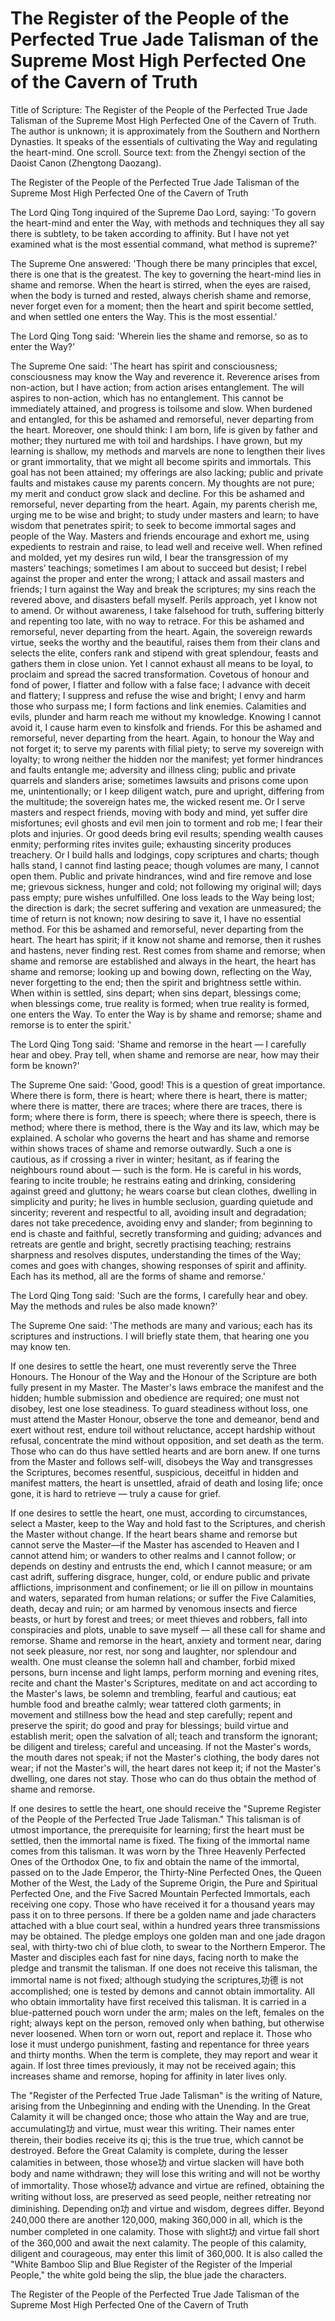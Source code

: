 # The Register of the People of the Perfected True Jade Talisman of the Supreme Most High Perfected One of the Cavern of Truth

Title of Scripture: The Register of the People of the Perfected True Jade Talisman of the Supreme Most High Perfected One of the Cavern of Truth. The author is unknown; it is approximately from the Southern and Northern Dynasties. It speaks of the essentials of cultivating the Way and regulating the heart-mind. One scroll. Source text: from the Zhengyi section of the Daoist Canon (Zhengtong Daozang).

The Register of the People of the Perfected True Jade Talisman of the Supreme Most High Perfected One of the Cavern of Truth

The Lord Qing Tong inquired of the Supreme Dao Lord, saying: 'To govern the heart-mind and enter the Way, with methods and techniques they all say there is subtlety, to be taken according to affinity. But I have not yet examined what is the most essential command, what method is supreme?'

The Supreme One answered: 'Though there be many principles that excel, there is one that is the greatest. The key to governing the heart-mind lies in shame and remorse. When the heart is stirred, when the eyes are raised, when the body is turned and rested, always cherish shame and remorse, never forget even for a moment; then the heart and spirit become settled, and when settled one enters the Way. This is the most essential.'

The Lord Qing Tong said: 'Wherein lies the shame and remorse, so as to enter the Way?'

The Supreme One said: 'The heart has spirit and consciousness; consciousness may know the Way and reverence it. Reverence arises from non-action, but I have action; from action arises entanglement. The will aspires to non-action, which has no entanglement. This cannot be immediately attained, and progress is toilsome and slow. When burdened and entangled, for this be ashamed and remorseful, never departing from the heart. Moreover, one should think: I am born, life is given by father and mother; they nurtured me with toil and hardships. I have grown, but my learning is shallow, my methods and marvels are none to lengthen their lives or grant immortality, that we might all become spirits and immortals. This goal has not been attained; my offerings are also lacking; public and private faults and mistakes cause my parents concern. My thoughts are not pure; my merit and conduct grow slack and decline. For this be ashamed and remorseful, never departing from the heart. Again, my parents cherish me, urging me to be wise and bright; to study under masters and learn; to have wisdom that penetrates spirit; to seek to become immortal sages and people of the Way. Masters and friends encourage and exhort me, using expedients to restrain and raise, to lead well and receive well. When refined and molded, yet my desires run wild, I bear the transgression of my masters’ teachings; sometimes I am about to succeed but desist; I rebel against the proper and enter the wrong; I attack and assail masters and friends; I turn against the Way and break the scriptures; my sins reach the revered above, and disasters befall myself. Perils approach, yet I know not to amend. Or without awareness, I take falsehood for truth, suffering bitterly and repenting too late, with no way to retrace. For this be ashamed and remorseful, never departing from the heart. Again, the sovereign rewards virtue, seeks the worthy and the beautiful, raises them from their clans and selects the elite, confers rank and stipend with great splendour, feasts and gathers them in close union. Yet I cannot exhaust all means to be loyal, to proclaim and spread the sacred transformation. Covetous of honour and fond of power, I flatter and follow with a false face; I advance with deceit and flattery; I suppress and refuse the wise and bright; I envy and harm those who surpass me; I form factions and link enemies. Calamities and evils, plunder and harm reach me without my knowledge. Knowing I cannot avoid it, I cause harm even to kinsfolk and friends. For this be ashamed and remorseful, never departing from the heart. Again, to honour the Way and not forget it; to serve my parents with filial piety; to serve my sovereign with loyalty; to wrong neither the hidden nor the manifest; yet former hindrances and faults entangle me; adversity and illness cling; public and private quarrels and slanders arise; sometimes lawsuits and prisons come upon me, unintentionally; or I keep diligent watch, pure and upright, differing from the multitude; the sovereign hates me, the wicked resent me. Or I serve masters and respect friends, moving with body and mind, yet suffer dire misfortunes; evil ghosts and evil men join to torment and rob me; I fear their plots and injuries. Or good deeds bring evil results; spending wealth causes enmity; performing rites invites guile; exhausting sincerity produces treachery. Or I build halls and lodgings, copy scriptures and charts; though halls stand, I cannot find lasting peace; though volumes are many, I cannot open them. Public and private hindrances, wind and fire remove and lose me; grievous sickness, hunger and cold; not following my original will; days pass empty; pure wishes unfulfilled. One loss leads to the Way being lost; the direction is dark; the secret suffering and vexation are unmeasured; the time of return is not known; now desiring to save it, I have no essential method. For this be ashamed and remorseful, never departing from the heart. The heart has spirit; if it know not shame and remorse, then it rushes and hastens, never finding rest. Rest comes from shame and remorse; when shame and remorse are established and always in the heart, the heart has shame and remorse; looking up and bowing down, reflecting on the Way, never forgetting to the end; then the spirit and brightness settle within. When within is settled, sins depart; when sins depart, blessings come; when blessings come, true reality is formed; when true reality is formed, one enters the Way. To enter the Way is by shame and remorse; shame and remorse is to enter the spirit.'

The Lord Qing Tong said: 'Shame and remorse in the heart — I carefully hear and obey. Pray tell, when shame and remorse are near, how may their form be known?'

The Supreme One said: 'Good, good! This is a question of great importance. Where there is form, there is heart; where there is heart, there is matter; where there is matter, there are traces; where there are traces, there is form; where there is form, there is speech; where there is speech, there is method; where there is method, there is the Way and its law, which may be explained. A scholar who governs the heart and has shame and remorse within shows traces of shame and remorse outwardly. Such a one is cautious, as if crossing a river in winter; hesitant, as if fearing the neighbours round about — such is the form. He is careful in his words, fearing to incite trouble; he restrains eating and drinking, considering against greed and gluttony; he wears coarse but clean clothes, dwelling in simplicity and purity; he lives in humble seclusion, guarding quietude and sincerity; reverent and respectful to all, avoiding insult and degradation; dares not take precedence, avoiding envy and slander; from beginning to end is chaste and faithful, secretly transforming and guiding; advances and retreats are gentle and bright, secretly practising teaching; restrains sharpness and resolves disputes, understanding the times of the Way; comes and goes with changes, showing responses of spirit and affinity. Each has its method, all are the forms of shame and remorse.'

The Lord Qing Tong said: 'Such are the forms, I carefully hear and obey. May the methods and rules be also made known?'

The Supreme One said: 'The methods are many and various; each has its scriptures and instructions. I will briefly state them, that hearing one you may know ten.

If one desires to settle the heart, one must reverently serve the Three Honours. The Honour of the Way and the Honour of the Scripture are both fully present in my Master. The Master's laws embrace the manifest and the hidden; humble submission and obedience are required; one must not disobey, lest one lose steadiness. To guard steadiness without loss, one must attend the Master Honour, observe the tone and demeanor, bend and exert without rest, endure toil without reluctance, accept hardship without refusal, concentrate the mind without opposition, and set death as the term. Those who can do thus have settled hearts and are born anew. If one turns from the Master and follows self-will, disobeys the Way and transgresses the Scriptures, becomes resentful, suspicious, deceitful in hidden and manifest matters, the heart is unsettled, afraid of death and losing life; once gone, it is hard to retrieve — truly a cause for grief.

If one desires to settle the heart, one must, according to circumstances, select a Master, keep to the Way and hold fast to the Scriptures, and cherish the Master without change. If the heart bears shame and remorse but cannot serve the Master—if the Master has ascended to Heaven and I cannot attend him; or wanders to other realms and I cannot follow; or depends on destiny and entrusts the end, which I cannot measure; or am cast adrift, suffering disgrace, hunger, cold, or endure public and private afflictions, imprisonment and confinement; or lie ill on pillow in mountains and waters, separated from human relations; or suffer the Five Calamities, death, decay and ruin; or am harmed by venomous insects and fierce beasts, or hurt by forest and trees; or meet thieves and robbers, fall into conspiracies and plots, unable to save myself — all these call for shame and remorse. Shame and remorse in the heart, anxiety and torment near, daring not seek pleasure, nor rest, nor song and laughter, nor splendour and wealth. One must cleanse the solemn hall and chamber, forbid mixed persons, burn incense and light lamps, perform morning and evening rites, recite and chant the Master's Scriptures, meditate on and act according to the Master's laws, be solemn and trembling, fearful and cautious; eat humble food and breathe calmly; wear tattered cloth garments; in movement and stillness bow the head and step carefully; repent and preserve the spirit; do good and pray for blessings; build virtue and establish merit; open the salvation of all; teach and transform the ignorant; be diligent and tireless; careful and unceasing. If not the Master's words, the mouth dares not speak; if not the Master's clothing, the body dares not wear; if not the Master's will, the heart dares not keep it; if not the Master's dwelling, one dares not stay. Those who can do thus obtain the method of shame and remorse.

If one desires to settle the heart, one should receive the "Supreme Register of the People of the Perfected True Jade Talisman." This talisman is of utmost importance, the prerequisite for learning; first the heart must be settled, then the immortal name is fixed. The fixing of the immortal name comes from this talisman. It was worn by the Three Heavenly Perfected Ones of the Orthodox One, to fix and obtain the name of the immortal, passed on to the Jade Emperor, the Thirty-Nine Perfected Ones, the Queen Mother of the West, the Lady of the Supreme Origin, the Pure and Spiritual Perfected One, and the Five Sacred Mountain Perfected Immortals, each receiving one copy. Those who have received it for a thousand years may pass it on to three persons. If there be a golden name and jade characters attached with a blue court seal, within a hundred years three transmissions may be obtained. The pledge employs one golden man and one jade dragon seal, with thirty-two chi of blue cloth, to swear to the Northern Emperor. The Master and disciples each fast for nine days, facing north to make the pledge and transmit the talisman. If one does not receive this talisman, the immortal name is not fixed; although studying the scriptures,功德 is not accomplished; one is tested by demons and cannot obtain immortality. All who obtain immortality have first received this talisman. It is carried in a blue-patterned pouch worn under the arm; males on the left, females on the right; always kept on the person, removed only when bathing, but otherwise never loosened. When torn or worn out, report and replace it. Those who lose it must undergo punishment, fasting and repentance for three years and thirty months. When the term is complete, they may report and wear it again. If lost three times previously, it may not be received again; this increases shame and remorse, hoping for affinity in later lives only.

The "Register of the Perfected True Jade Talisman" is the writing of Nature, arising from the Unbeginning and ending with the Unending. In the Great Calamity it will be changed once; those who attain the Way and are true, accumulating功 and virtue, must wear this writing. Their names enter therein, their bodies receive its qi; this is the true true, which cannot be destroyed. Before the Great Calamity is complete, during the lesser calamities in between, those whose功 and virtue slacken will have both body and name withdrawn; they will lose this writing and will not be worthy of immortality. Those whose功 advance and virtue are refined, obtaining the writing without loss, are preserved as seed people, neither retreating nor diminishing. Depending on功 and virtue and wisdom, degrees differ. Beyond 240,000 there are another 120,000, making 360,000 in all, which is the number completed in one calamity. Those with slight功 and virtue fall short of the 360,000 and await the next calamity. The people of this calamity, diligent and courageous, may enter this limit of 360,000. It is also called the "White Bamboo Slip and Blue Register of the Register of the Imperial People," the white gold being the slip, the blue jade the characters.

The Register of the People of the Perfected True Jade Talisman of the Supreme Most High Perfected One of the Cavern of Truth
